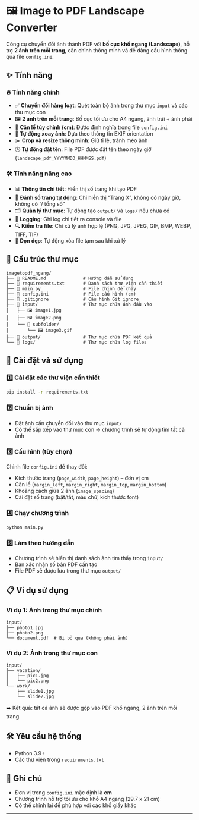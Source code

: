 # 🖼️ Image to PDF Landscape Converter

Công cụ chuyển đổi ảnh thành PDF với **bố cục khổ ngang (Landscape)**, hỗ trợ **2 ảnh trên mỗi trang**, căn chỉnh thông minh và dễ dàng cấu hình thông qua file `config.ini`.

## ✨ Tính năng

### 🔥 Tính năng chính
- ✅ **Chuyển đổi hàng loạt**: Quét toàn bộ ảnh trong thư mục `input` và các thư mục con
- 🖼️ **2 ảnh trên mỗi trang**: Bố cục tối ưu cho A4 ngang, ảnh trái + ảnh phải
- 🎯 **Căn lề tùy chỉnh (cm)**: Được định nghĩa trong file `config.ini`
- 📱 **Tự động xoay ảnh**: Dựa theo thông tin EXIF orientation
- ✂️ **Crop và resize thông minh**: Giữ tỉ lệ, tránh méo ảnh
- 🕒 **Tự động đặt tên**: File PDF được đặt tên theo ngày giờ (`landscape_pdf_YYYYMMDD_HHMMSS.pdf`)

### 🛠️ Tính năng nâng cao
- 📊 **Thông tin chi tiết**: Hiển thị số trang khi tạo PDF
- 🔢 **Đánh số trang tự động**: Chỉ hiển thị “Trang X”, không có ngày giờ, không có “/ tổng số”
- 🗂️ **Quản lý thư mục**: Tự động tạo `output/` và `logs/` nếu chưa có
- 📝 **Logging**: Ghi log chi tiết ra console và file
- 🔍 **Kiểm tra file**: Chỉ xử lý ảnh hợp lệ (PNG, JPG, JPEG, GIF, BMP, WEBP, TIFF, TIF)
- 🧹 **Dọn dẹp**: Tự động xóa file tạm sau khi xử lý

## 📁 Cấu trúc thư mục

```
imagetopdf_ngang/
├── 📄 README.md              # Hướng dẫn sử dụng
├── 📄 requirements.txt       # Danh sách thư viện cần thiết
├── 📄 main.py                # File chính để chạy
├── 📄 config.ini             # File cấu hình (cm)
├── 📄 .gitignore             # Cấu hình Git ignore
├── 📂 input/                 # Thư mục chứa ảnh đầu vào
│   ├── 🖼️ image1.jpg
│   ├── 🖼️ image2.png
│   └── 📂 subfolder/
│       └── 🖼️ image3.gif
├── 📂 output/                # Thư mục chứa PDF kết quả
└── 📂 logs/                  # Thư mục chứa log files
```

## 🚀 Cài đặt và sử dụng

### 1️⃣ Cài đặt các thư viện cần thiết
```bash
pip install -r requirements.txt
```

### 2️⃣ Chuẩn bị ảnh
- Đặt ảnh cần chuyển đổi vào thư mục `input/`
- Có thể sắp xếp vào thư mục con → chương trình sẽ tự động tìm tất cả ảnh

### 3️⃣ Cấu hình (tùy chọn)
Chỉnh file `config.ini` để thay đổi:
- Kích thước trang (`page_width`, `page_height`) – đơn vị cm
- Căn lề (`margin_left`, `margin_right`, `margin_top`, `margin_bottom`)
- Khoảng cách giữa 2 ảnh (`image_spacing`)
- Cài đặt số trang (bật/tắt, màu chữ, kích thước font)

### 4️⃣ Chạy chương trình
```bash
python main.py
```

### 5️⃣ Làm theo hướng dẫn
- Chương trình sẽ hiển thị danh sách ảnh tìm thấy trong `input/`
- Bạn xác nhận số bản PDF cần tạo
- File PDF sẽ được lưu trong thư mục `output/`

## 📋 Ví dụ sử dụng

### Ví dụ 1: Ảnh trong thư mục chính
```
input/
├── photo1.jpg
├── photo2.png
└── document.pdf  # Bị bỏ qua (không phải ảnh)
```

### Ví dụ 2: Ảnh trong thư mục con
```
input/
├── vacation/
│   ├── pic1.jpg
│   └── pic2.png
└── work/
    ├── slide1.jpg
    └── slide2.jpg
```

➡️ Kết quả: tất cả ảnh sẽ được gộp vào PDF khổ ngang, 2 ảnh trên mỗi trang.

## 🛠️ Yêu cầu hệ thống
- Python 3.9+
- Các thư viện trong `requirements.txt`

## 📌 Ghi chú
- Đơn vị trong `config.ini` mặc định là **cm**
- Chương trình hỗ trợ tối ưu cho khổ A4 ngang (29.7 x 21 cm)
- Có thể chỉnh lại để phù hợp với các khổ giấy khác

---
